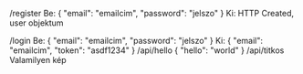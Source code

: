 /register
    Be:
    {
        "email": "emailcim",
        "password": "jelszo"
    }
    Ki: HTTP Created, user objektum

/login
    Be: 
    {
        "email": "emailcim",
        "password": "jelszo"
    }
    Ki:
    {
        "email": "emailcim",
        "token": "asdf1234"
    }
/api/hello
    {
        "hello": "world"
    }
/api/titkos
    Valamilyen kép